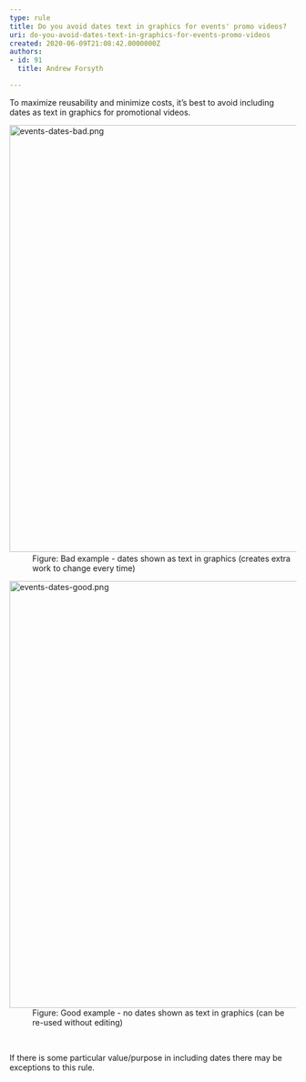 ```yaml
---
type: rule
title: Do you avoid dates text in graphics for events' promo videos?
uri: do-you-avoid-dates-text-in-graphics-for-events-promo-videos
created: 2020-06-09T21:08:42.0000000Z
authors:
- id: 91
  title: Andrew Forsyth

---
```




<span class='intro'> <p class="ssw15-rteElement-P">To maximize reusability and minimize costs, it’s best to avoid including dates as text in graphics for promotional videos.​​<br></p> </span>

<dl class="badImage"><dt>​<img src="./events-dates-bad.png" alt="events-dates-bad.png" style="width&#58;750px;" /></dt><dd>Figure&#58; Bad example - dates shown as text in graphics (creates extra work to change every time)</dd></dl><dl class="goodImage"><dt><img src="./events-dates-good.png" alt="events-dates-good.png" style="width&#58;750px;" /></dt><dd>Figure&#58; Good example - no dates shown as text in graphics (can be re-used without editing)</dd></dl>​
<p>If there is some particular value/purpose in including dates&#160;there may be exceptions to this rule.<br></p>


